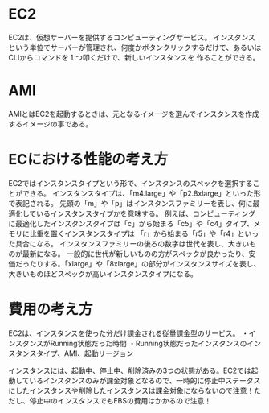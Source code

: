 # EC2
EC2は、仮想サーバーを提供するコンピューティングサービス。
インスタンスという単位でサーバーが管理され、何度かボタンクリックするだけで、あるいはCLIからコマンドを１つ叩くだけで、新しいインスタンスを
作ることができる。

# AMI
AMIとはEC2を起動するときは、元となるイメージを選んでインスタンスを作成するイメージの事である。

# ECにおける性能の考え方
EC2ではインスタンスタイプという形で、インスタンスのスペックを選択することができる。
インスタンスタイプは、「m4.large」や「p2.8xlarge」といった形で表記される。
先頭の「m」や「p」はインスタンスファミリーを表し、何に最適化しているインスタンスタイプかを意味する。
例えば、コンピューティングに最適化したインスタンスタイプは「c」から始まる「c5」や「c4」タイプ、メモリに比重を置くインスタンスタイプは
「r」から始まる「r5」や「r4」といった具合になる。
インスタンスファミリーの後ろの数字は世代を表し、大きいものが最新になる。
一般的に世代が新しいものの方がスペックが良かったり、安価だったりする。「xlarge」や「8xlarge」の部分がインスタンスサイズを表し、
大きいものほどスペックが高いインスタンスタイプになる。

# 費用の考え方
EC2は、インスタンスを使った分だけ課金される従量課金型のサービス。
・インスタンスがRunning状態だった時間
・Running状態だったインスタンスのインスタンスタイプ、AMI、起動リージョン

インスタンスには、起動中、停止中、削除済みの3つの状態がある。EC2では起動しているインスタンスのみが課金対象となるので、一時的に停止中ステータス
にしたインスタンスや削除したインスタンスは課金対象にならないので注意！ただし、停止中のインスタンスでもEBSの費用はかかるので注意！

